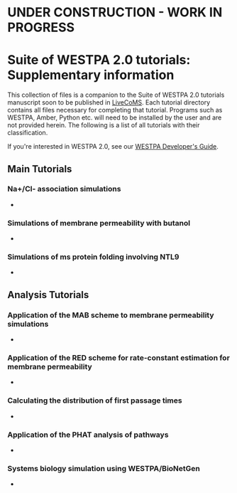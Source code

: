 # UNDER CONSTRUCTION - WORK IN PROGRESS
# Suite of WESTPA 2.0 tutorials: Supplementary information
This collection of files is a companion to the Suite of WESTPA 2.0 tutorials manuscript soon to be published 
in [LiveCoMS](https://livecomsjournal.org/index.php/livecoms/). Each tutorial directory contains all files 
necessary for completing that tutorial. Programs such as WESTPA, Amber, Python etc. will need to be 
installed by the user and are not provided herein. The following is a list of all tutorials with their 
classification.

If you're interested in WESTPA 2.0, see our [WESTPA Developer's Guide](https://github.com/westpa/westpa/wiki/WESTPA-Developer's-Guide).

## Main Tutorials
### Na+/Cl- association  simulations

* 

### Simulations of membrane permeability with butanol

* 

### Simulations of ms protein folding involving NTL9

* 

## Analysis Tutorials
### Application of the MAB scheme to membrane permeability simulations

* 

### Application of the RED scheme for rate-constant estimation for membrane permeability

*

### Calculating the distribution of first passage times

*

### Application of the PHAT analysis of pathways

*

### Systems biology simulation using WESTPA/BioNetGen

*
